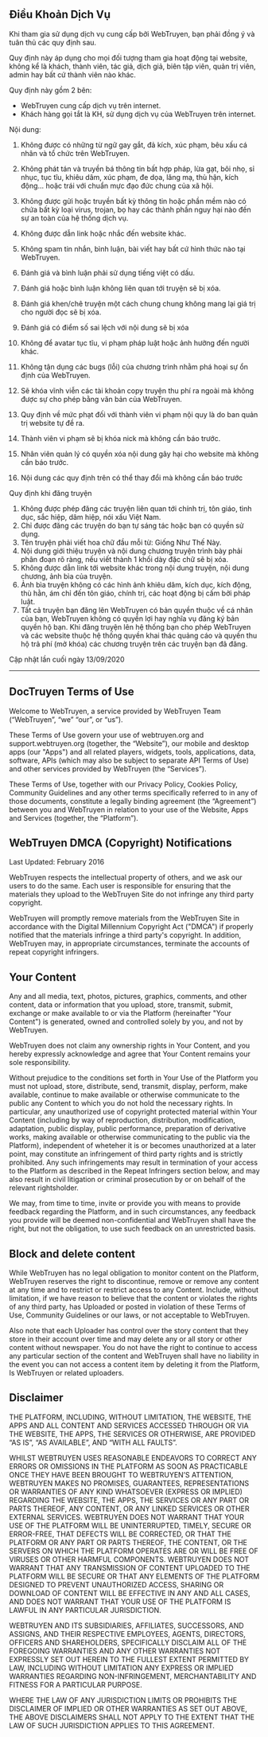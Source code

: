 ## **Điều Khoản Dịch Vụ**

Khi tham gia sử dụng dịch vụ cung cấp bởi WebTruyen, bạn phải đồng ý và tuân thủ các quy định sau.

  

Quy định này áp dụng cho mọi đối tượng tham gia hoạt động tại website, không kể là khách, thành viên, tác giả, dịch giả, biên tập viên, quản trị viên, admin hay bất cứ thành viên nào khác.

  

Quy định này gồm 2 bên:

  

-   WebTruyen cung cấp dịch vụ trên internet.
-   Khách hàng gọi tắt là KH, sử dụng dịch vụ của WebTruyen trên internet.

Nội dung:

1.  Không được có những từ ngữ gay gắt, đả kích, xúc phạm, bêu xấu cá nhân và tổ chức trên WebTruyen.
2.  Không phát tán và truyền bá thông tin bất hợp pháp, lừa gạt, bôi nhọ, sỉ nhục, tục tĩu, khiêu dâm, xúc phạm, đe dọa, lăng mạ, thù hận, kích động… hoặc trái với chuẩn mực đạo đức chung của xã hội.
3.  Không được gửi hoặc truyền bất kỳ thông tin hoặc phần mềm nào có chứa bất kỳ loại virus, trojan, bọ hay các thành phần nguy hại nào đến sự an toàn của hệ thống dịch vụ.  
    
4.  Không được dẫn link hoặc nhắc đến website khác.
5.  Không spam tin nhắn, bình luận, bài viết hay bất cứ hình thức nào tại WebTruyen.
6.  Đánh giá và bình luận phải sử dụng tiếng việt có dấu.
7.  Đánh giá hoặc bình luận không liên quan tới truyện sẽ bị xóa.
8.  Đánh giá khen/chê truyện một cách chung chung không mang lại giá trị cho người đọc sẽ bị xóa.
9.  Đánh giá có điểm số sai lệch với nội dung sẽ bị xóa  
    
10.  Không để avatar tục tĩu, vi phạm pháp luật hoặc ảnh hưởng đến người khác.
11.  Không tận dụng các bugs (lỗi) của chương trình nhằm phá hoại sự ổn định của WebTruyen.
12.  Sẽ khóa vĩnh viễn các tài khoản copy truyện thu phí ra ngoài mà không được sự cho phép bằng văn bản của WebTruyen.
13.  Quy định về mức phạt đối với thành viên vi phạm nội quy là do ban quản trị website tự đề ra.
14.  Thành viên vi phạm sẽ bị khóa nick mà không cần báo trước.
15.  Nhân viên quản lý có quyền xóa nội dung gây hại cho website mà không cần báo trước.
16.  Nội dung các quy định trên có thể thay đổi mà không cần báo trước

Quy định khi đăng truyện

1.  Không được phép đăng các truyện liên quan tới chính trị, tôn giáo, tình dục, sắc hiệp, dâm hiệp, nói xấu Việt Nam.
2.  Chỉ được đăng các truyện do bạn tự sáng tác hoặc bạn có quyền sử dụng.
3.  Tên truyện phải viết hoa chữ đầu mỗi từ: Giống Như Thế Này.
4.  Nội dung giới thiệu truyện và nội dung chương truyện trình bày phải phân đoạn rõ ràng, nếu viết thành 1 khối dày đặc chữ sẽ bị xóa.
5.  Không được dẫn link tới website khác trong nội dung truyện, nội dung chương, ảnh bìa của truyện.
6.  Ảnh bìa truyện không có các hình ảnh khiêu dâm, kích dục, kích động, thù hằn, ám chỉ đến tôn giáo, chính trị, các hoạt động bị cấm bởi pháp luật.
7.  Tất cả truyện bạn đăng lên WebTruyen có bản quyền thuộc về cá nhân của bạn, WebTruyen không có quyền lợi hay nghĩa vụ đăng ký bản quyền hộ bạn. Khi đăng truyện lên hệ thống bạn cho phép WebTruyen và các website thuộc hệ thống quyền khai thác quảng cáo và quyền thu hộ trả phí (mở khóa) các chương truyện trên các truyện bạn đã đăng.

Cập nhật lần cuối ngày 13/09/2020

--------------------------------------------------------

## DocTruyen Terms of Use

Welcome to WebTruyen, a service provided by WebTruyen Team (“WebTruyen”, “we” “our”, or “us”).

These Terms of Use govern your use of webtruyen.org and support.webtruyen.org (together, the “Website”), our mobile and desktop apps (our "Apps") and all related players, widgets, tools, applications, data, software, APIs (which may also be subject to separate API Terms of Use) and other services provided by WebTruyen (the “Services”).

These Terms of Use, together with our Privacy Policy, Cookies Policy, Community Guidelines and any other terms specifically referred to in any of those documents, constitute a legally binding agreement (the “Agreement”) between you and WebTruyen in relation to your use of the Website, Apps and Services (together, the “Platform”).

## WebTruyen DMCA (Copyright) Notifications

Last Updated: February 2016

WebTruyen respects the intellectual property of others, and we ask our users to do the same. Each user is responsible for ensuring that the materials they upload to the WebTruyen Site do not infringe any third party copyright.

WebTruyen will promptly remove materials from the WebTruyen Site in accordance with the Digital Millennium Copyright Act ("DMCA") if properly notified that the materials infringe a third party's copyright. In addition, WebTruyen may, in appropriate circumstances, terminate the accounts of repeat copyright infringers.

## Your Content

Any and all media, text, photos, pictures, graphics, comments, and other content, data or information that you upload, store, transmit, submit, exchange or make available to or via the Platform (hereinafter "Your Content") is generated, owned and controlled solely by you, and not by WebTruyen.

WebTruyen does not claim any ownership rights in Your Content, and you hereby expressly acknowledge and agree that Your Content remains your sole responsibility.

Without prejudice to the conditions set forth in Your Use of the Platform you must not upload, store, distribute, send, transmit, display, perform, make available, continue to make available or otherwise communicate to the public any Content to which you do not hold the necessary rights. In particular, any unauthorized use of copyright protected material within Your Content (including by way of reproduction, distribution, modification, adaptation, public display, public performance, preparation of derivative works, making available or otherwise communicating to the public via the Platform), independent of wheteher it is or becomes unauthorized at a later point, may constitute an infringement of third party rights and is strictly prohibited. Any such infringements may result in termination of your access to the Platform as described in the Repeat Infringers section below, and may also result in civil litigation or criminal prosecution by or on behalf of the relevant rightsholder.

We may, from time to time, invite or provide you with means to provide feedback regarding the Platform, and in such circumstances, any feedback you provide will be deemed non-confidential and WebTruyen shall have the right, but not the obligation, to use such feedback on an unrestricted basis.

## Block and delete content

While WebTruyen has no legal obligation to monitor content on the Platform, WebTruyen reserves the right to discontinue, remove or remove any content at any time and to restrict or restrict access to any Content. Include, without limitation, if we have reason to believe that the content or violates the rights of any third party, has Uploaded or posted in violation of these Terms of Use, Community Guidelines or our laws, or not acceptable to WebTruyen.

Also note that each Uploader has control over the story content that they store in their account over time and may delete any or all story or other content without newspaper. You do not have the right to continue to access any particular section of the content and WebTruyen shall have no liability in the event you can not access a content item by deleting it from the Platform, Is WebTruyen or related uploaders.

## Disclaimer

THE PLATFORM, INCLUDING, WITHOUT LIMITATION, THE WEBSITE, THE APPS AND ALL CONTENT AND SERVICES ACCESSED THROUGH OR VIA THE WEBSITE, THE APPS, THE SERVICES OR OTHERWISE, ARE PROVIDED “AS IS”, “AS AVAILABLE”, AND “WITH ALL FAULTS”.

WHILST WEBTRUYEN USES REASONABLE ENDEAVORS TO CORRECT ANY ERRORS OR OMISSIONS IN THE PLATFORM AS SOON AS PRACTICABLE ONCE THEY HAVE BEEN BROUGHT TO WEBTRUYEN’S ATTENTION, WEBTRUYEN MAKES NO PROMISES, GUARANTEES, REPRESENTATIONS OR WARRANTIES OF ANY KIND WHATSOEVER (EXPRESS OR IMPLIED) REGARDING THE WEBSITE, THE APPS, THE SERVICES OR ANY PART OR PARTS THEREOF, ANY CONTENT, OR ANY LINKED SERVICES OR OTHER EXTERNAL SERVICES. WEBTRUYEN DOES NOT WARRANT THAT YOUR USE OF THE PLATFORM WILL BE UNINTERRUPTED, TIMELY, SECURE OR ERROR-FREE, THAT DEFECTS WILL BE CORRECTED, OR THAT THE PLATFORM OR ANY PART OR PARTS THEREOF, THE CONTENT, OR THE SERVERS ON WHICH THE PLATFORM OPERATES ARE OR WILL BE FREE OF VIRUSES OR OTHER HARMFUL COMPONENTS. WEBTRUYEN DOES NOT WARRANT THAT ANY TRANSMISSION OF CONTENT UPLOADED TO THE PLATFORM WILL BE SECURE OR THAT ANY ELEMENTS OF THE PLATFORM DESIGNED TO PREVENT UNAUTHORIZED ACCESS, SHARING OR DOWNLOAD OF CONTENT WILL BE EFFECTIVE IN ANY AND ALL CASES, AND DOES NOT WARRANT THAT YOUR USE OF THE PLATFORM IS LAWFUL IN ANY PARTICULAR JURISDICTION.

WEBTRUYEN AND ITS SUBSIDIARIES, AFFILIATES, SUCCESSORS, AND ASSIGNS, AND THEIR RESPECTIVE EMPLOYEES, AGENTS, DIRECTORS, OFFICERS AND SHAREHOLDERS, SPECIFICALLY DISCLAIM ALL OF THE FOREGOING WARRANTIES AND ANY OTHER WARRANTIES NOT EXPRESSLY SET OUT HEREIN TO THE FULLEST EXTENT PERMITTED BY LAW, INCLUDING WITHOUT LIMITATION ANY EXPRESS OR IMPLIED WARRANTIES REGARDING NON-INFRINGEMENT, MERCHANTABILITY AND FITNESS FOR A PARTICULAR PURPOSE.

WHERE THE LAW OF ANY JURISDICTION LIMITS OR PROHIBITS THE DISCLAIMER OF IMPLIED OR OTHER WARRANTIES AS SET OUT ABOVE, THE ABOVE DISCLAIMERS SHALL NOT APPLY TO THE EXTENT THAT THE LAW OF SUCH JURISDICTION APPLIES TO THIS AGREEMENT.
